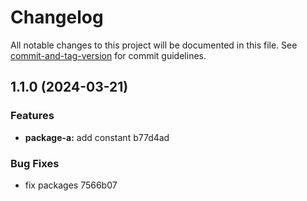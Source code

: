 # Changelog

All notable changes to this project will be documented in this file. See [commit-and-tag-version](https://github.com/absolute-version/commit-and-tag-version) for commit guidelines.

## 1.1.0 (2024-03-21)


### Features

* **package-a:** add constant b77d4ad


### Bug Fixes

* fix packages 7566b07
